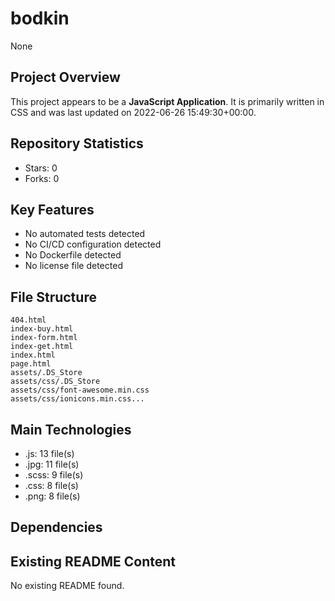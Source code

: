 # bodkin

None

## Project Overview

This project appears to be a **JavaScript Application**. It is primarily written in CSS and was last updated on 2022-06-26 15:49:30+00:00.

## Repository Statistics
- Stars: 0
- Forks: 0

## Key Features
- No automated tests detected
- No CI/CD configuration detected
- No Dockerfile detected
- No license file detected

## File Structure
```
404.html
index-buy.html
index-form.html
index-get.html
index.html
page.html
assets/.DS_Store
assets/css/.DS_Store
assets/css/font-awesome.min.css
assets/css/ionicons.min.css...
```

## Main Technologies
- .js: 13 file(s)
- .jpg: 11 file(s)
- .scss: 9 file(s)
- .css: 8 file(s)
- .png: 8 file(s)

## Dependencies


## Existing README Content

No existing README found.

